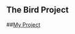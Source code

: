 The Bird Project
---------

##[My Project](https://OliverGage.github.io/the-bird-project/index.html)